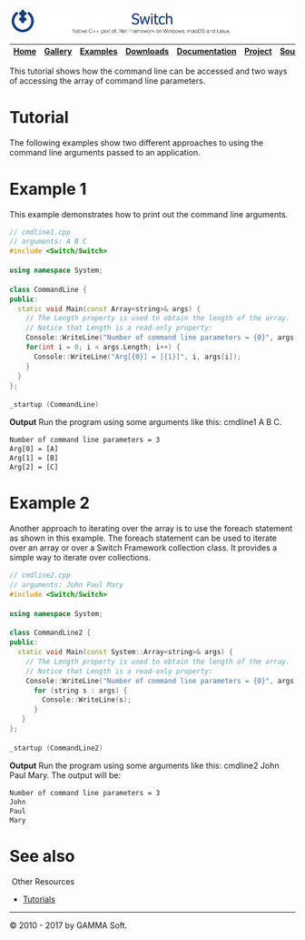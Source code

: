 ![Switch Header](Pictures/SwitchNativeC++port.png)

| [Home](Home.md) | [Gallery](Gallery.md) | [Examples](Examples.md) | [Downloads](Downloads.md) | [Documentation](Documentation.md) | [Project](https://sourceforge.net/projects/switchpro) | [Source](https://github.com/gammasoft71/switch) | [License](License.md) | [Contact](Contact.md) | [GAMMA Soft](https://gammasoft71.wixsite.com/gammasoft) |
|-----------------|-----------------------|-------------------------|-------------------------|-----------------------------------|-------------------------------------------------------|-------------------------------------------------|-----------------------|-----------------------|---------------------------------------------------------|

This tutorial shows how the command line can be accessed and two ways of accessing the array of command line parameters.

# Tutorial

The following examples show two different approaches to using the command line arguments passed to an application.

# Example 1

This example demonstrates how to print out the command line arguments.

```c++
// cmdline1.cpp
// arguments: A B C
#include <Switch/Switch>
 
using namespace System;
 
class CommandLine {
public:
  static void Main(const Array<string>& args) {
    // The Length property is used to obtain the length of the array.
    // Notice that Length is a read-only property:
    Console::WriteLine("Number of command line parameters = {0}", args.Length);
    for(int i = 0; i < args.Length; i++) {
      Console::WriteLine("Arg[{0}] = [{1}]", i, args[i]);
    }
  }
};
 
_startup (CommandLine)
```

**Output** Run the program using some arguments like this: cmdline1 A B C.

```
Number of command line parameters = 3
Arg[0] = [A]
Arg[1] = [B]
Arg[2] = [C]
```

# Example 2

Another approach to iterating over the array is to use the foreach statement as shown in this example. The foreach statement can be used to iterate over an array or over a Switch Framework collection class. It provides a simple way to iterate over collections.

```c++
// cmdline2.cpp
// arguments: John Paul Mary
#include <Switch/Switch>
 
using namespace System;
 
class CommandLine2 {
public:
  static void Main(const System::Array<string>& args) {
    // The Length property is used to obtain the length of the array.
    // Notice that Length is a read-only property:
    Console::WriteLine("Number of command line parameters = {0}", args.Length);
      for (string s : args) {
        Console::WriteLine(s);
      }
   }
};
​
_startup (CommandLine2)
```

**Output** Run the program using some arguments like this: cmdline2 John Paul Mary.
The output will be:

```
Number of command line parameters = 3
John
Paul
Mary
```

# See also
​
Other Resources

* [Tutorials](Tutorials.md)

______________________________________________________________________________________________

© 2010 - 2017 by GAMMA Soft.
